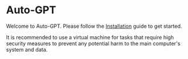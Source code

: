 # Auto-GPT

Welcome to Auto-GPT.  Please follow the [Installation](/setup/) guide to get started.

It is recommended to use a virtual machine for tasks that require high security measures to prevent any potential harm to the main computer's system and data.
